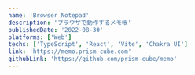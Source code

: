 ```yaml
---
name: 'Browser Notepad'
description: 'ブラウザで動作するメモ帳'
publishedDate: '2022-08-30'
platforms: ['Web']
techs: ['TypeScript', 'React', 'Vite', 'Chakra UI']
link: 'https://memo.prism-cube.com'
githubLink: 'https://github.com/prism-cube/memo'
---
```

